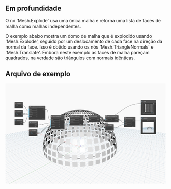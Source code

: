 ## Em profundidade
O nó 'Mesh.Explode' usa uma única malha e retorna uma lista de faces de malha como malhas independentes.

O exemplo abaixo mostra um domo de malha que é explodido usando 'Mesh.Explode', seguido por um deslocamento de cada face na direção da normal da face. Isso é obtido usando os nós 'Mesh.TriangleNormals' e 'Mesh.Translate'. Embora neste exemplo as faces de malha pareçam quadrados, na verdade são triângulos com normais idênticas.

## Arquivo de exemplo

![Example](./Autodesk.DesignScript.Geometry.Mesh.Explode_img.jpg)

